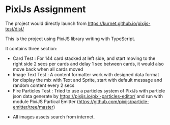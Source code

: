 # PixiJs Assignment

The project would directly launch from https://kurnet.github.io/pixijs-test/dist/

This is the project using PixiJS library writing with TypeScript.

It contains three section:
- Card Test : For 144 card stacked at left side, and start moving to the right side 2 secs per cards and delay 1 sec between cards, it would also move back when all cards moved
- Image Text Test : A content formatter work with designed data format for display the mix with Text and Sprite, start with default message and random content every 2 secs
- Fire Particles Test : Tried to use a particles system of PixiJs with particle json data generate by https://pixijs.io/pixi-particles-editor/ and run with module PixiJS Partical Emitter (https://github.com/pixijs/particle-emitter/tree/master)


* All images assets search from internet.
